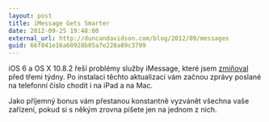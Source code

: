 ```yaml
---
layout: post
title: iMessage Gets Smarter
date: 2012-09-25 19:48:00
external_url: http://duncandavidson.com/blog/2012/09/messages
guid: 66f041e16a60928b05a7e228a89c3799
---
```


iOS 6 a OS X 10.8.2 řeší problémy služby iMessage, které jsem [zmiňoval](/zmatek-okolo-imessage) před třemi týdny. Po instalaci těchto aktualizací vám začnou zprávy poslané na telefonní číslo chodit i na iPad a na Mac.

Jako příjemný bonus vám přestanou konstantně vyzvánět všechna vaše zařízení, pokud si s někým zrovna píšete jen na jednom z nich.
